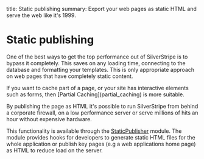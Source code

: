 title: Static publishing
summary: Export your web pages as static HTML and serve the web like it's 1999.

# Static publishing

One of the best ways to get the top performance out of SilverStripe is to bypass it completely. This saves on any loading
time, connecting to the database and formatting your templates. This is only appropriate approach on web pages that 
have completely static content. 

<div class="info" markdown="1">
If you want to cache part of a page, or your site has interactive elements such as forms, then 
[Partial Caching](partial_caching) is more suitable.
</div>

By publishing the page as HTML it's possible to run SilverStripe from behind a corporate firewall, on a low performance 
server or serve millions of hits an hour without expensive hardware.

This functionality is available through the [StaticPublisher](https://github.com/silverstripe-labs/silverstripe-staticpublisher)
module. The module provides hooks for developers to generate static HTML files for the whole application or publish key
pages (e.g a web applications home page) as HTML to reduce load on the server.
